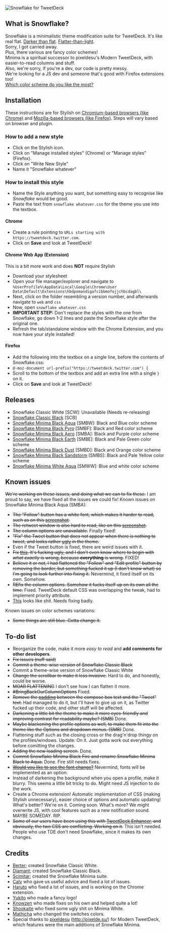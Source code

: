![Snowflake for TweetDeck](https://lh4.googleusercontent.com/-BWhQgIxSK3o/VEfFgg1x-LI/AAAAAAAACAU/DmN1YmAhxCM/w1200-h500-no/Snowflake_banner_blue.png)


What is Snowflake?
-------------
Snowflake is a minimalistic theme modification suite for TweetDeck. It's like real flat. [Darker than flat](http://i.imgur.com/F8RAEcw.jpg). [Flatter-than-light](http://i.imgur.com/F8RAEcw.jpg).  
Sorry, I got carried away.  
Plus, there various are fancy color schemes!  
Minima is a spiritual successor to pixeldesu's Modern TweetDeck, with easier-to-read columns and stuff.  
Also, we're sorry, if you're a dev, our code is pretty messy.  
We're looking for a JS dev and someone that's good with Firefox extensions too!  
[Which color scheme do you like the most?](http://strawpoll.me/2823721/)  

## Installation

These instructions are for Stylish on [Chromium-based browsers (like Chrome)](https://chrome.google.com/webstore/detail/fjnbnpbmkenffdnngjfgmeleoegfcffe) and [Mozilla-based browsers (like Firefox)](https://addons.mozilla.org/en-US/firefox/addon/stylish/?src=external-userstyleshome). Steps will vary based on browser and plugin.

### How to add a new style

* Click on the Stylish icon.
* Click on "Manage installed styles" (Chrome) or "Manage styles" (Firefox).
* Click on "Write New Style"
* Name it "Snowflake whatever"

### How to install this style

* Name the Style anything you want, but something easy to recognise like *Snowflake* would be good.
* Paste the text from `snowflake whatever.css` for the theme you use into the textbox.

#### Chrome

* Create a rule pointing to `URLs starting with` `https://tweetdeck.twitter.com`.
* Click on **Save** and look at TweetDeck!

#### Chrome Web App (Extension)

This is a bit more work and does **NOT** require Stylish

* Download your stylesheet
* Open your file manager/explorer and navigate to `%UserProfile%\AppData\Local\Google\Chrome\User Data\Default\Extensions\hbdpomandigafcibbmofojjchbcdagbl\`
* Next, click on the folder resembling a version number, and afterwards navigate to `web` and `css`
* Now, open `snowflake whatever.css`
* **IMPORTANT STEP:** Don't replace the styles with the one from Snowflake, go down 1-2 lines and paste the Snowflake style after the original one.
* Refresh the tab/standalone window with the Chrome Extension, and you now have your style installed!

#### Firefox

* Add the following into the textbox on a single line, before the contents of Snowflake.css: 
* `@-moz-document url-prefix("https://tweetdeck.twitter.com") {`
* Scroll to the bottom of the textbox and add an extra line with a single `}` on it.
* Click on **Save** and look at TweetDeck!

Releases
-------------
- Snowflake Classic White [SCW]: Unavailable (Needs re-releasing)
- [Snowflake Classic Black](https://github.com/WinterReign/Snowflake/blob/master/snowflake%20classic%20black.css) [SCB]
- [Snowflake Minima Black Aqua](https://github.com/WinterReign/Snowflake/blob/master/snowflake%20minima%20black%20aqua.css) [SMBW]: Black and Blue color scheme
- [Snowflake Minima Black Pyro](https://github.com/WinterReign/Snowflake/blob/master/snowflake%20minima%20black%20pyro.css) [SMBF]: Black and Red color scheme
- [Snowflake Minima Black Aero](https://github.com/WinterReign/Snowflake/blob/master/snowflake%20minima%20black%20aero.css) [SMBA]: Black and Purple color scheme
- [Snowflake Minima Black Earth](https://github.com/WinterReign/Snowflake/blob/master/snowflake%20minima%20black%20earth.css) [SMBE]: Black and Pale Green color scheme
- [Snowflake Minima Black Dust](https://github.com/WinterReign/Snowflake/blob/master/snowflake%20minima%20black%dust.css) [SMBD]: Black and Orange color scheme
- [Snowflake Minima Black Sandstorm](https://github.com/WinterReign/Snowflake/blob/master/snowflake%20minima%20black%20sandstorm.css) [SMBS]: Black and Pale Yellow color scheme
- [Snowflake Minima White Aqua](https://github.com/WinterReign/Snowflake/blob/master/snowflake%20minima%20white%20aqua.css) [SMWW]: Blue and white color scheme

Known issues
-------------
~~We're working on these issues, and doing what we can to fix these.~~ I am proud to say, we have fixed all the issues we could fix!
Known issues on Snowflake Minima Black Aqua (SMBA):
- ~~The "Follow" button has a white font, which makes it harder to read, such as on this [screenshot](http://i.imgur.com/IZfNAt9.png).~~
- ~~The retweet window is also hard to read, like on this [screenshot](http://i.imgur.com/srcyrHj.png).~~
- ~~The column options are unavailable.~~ Finally fixed!
- ~~"Fix" the Tweet button that does not appear when there is nothing to tweet, and looks rather [ugly](http://i.imgur.com/4Iz1n7S.png) in the theme.~~
- Even if the Tweet button is fixed, there are weird issues with it.
- ~~Fix [this](http://i.imgur.com/6LAN0jy.png). It's fucking ugly, and I don't even know where to begin with *what exactly* is wrong, because **everything** is wrong.~~ FIXED!
- ~~Believe it or not, I had flattened the "Follow" and "Edit profile" button by removing the border, but something fucked it up (I don't know what) so I'm going to look further into fixing it.~~ Nevermind, it fixed itself on its own. Somehow.
- ~~REfix the column options. Somehow it fucks itself up on its own all the time.~~ Fixed. TweetDeck default CSS was overlapping the tweak, had to implement priority attribute.
- [This](https://a.pomf.se/ywkrxb.png) looks like shit. Needs fixing badly.

Known issues on color schemes variations:
- ~~Some things are still blue. Gotta change it.~~

To-do list
-------------

- Reorganize the code, make it more *easy to read* and **add comments for other developers**.
- ~~Fix issues (nuff said)~~
- ~~Commit a theme-wise version of Snowflake Classic Black~~
- Commit a theme-wise version of Snowflake Classic White
- ~~Change the scrollbar to make it less invasive.~~ Hard to do, and honestly, could be worse.
- ~~MOAR FLATTENING~~ I don't see how I can flatten it more.
- ~~#BringBackOurColumnOptions~~ Fixed.
- ~~Remove the [padding](http://i.imgur.com/nKjHJ8A.png) between the compose box text and the "Tweet" text.~~ Had managed to do it, but I'll have to give up on it, as Twitter fucked up their code, and other stuff will be affected.
- ~~Darkening a little bit the theme to make it more eyes-friendly and improving contrast for readability maybe? (SMB)~~ Done.
- ~~Maybe blackening the profile options as well, to make them fit into the theme like the Options and dropdown menus. (SMB)~~ Done.
- Flattening stuff such as the closing cross or the drag'n'drop thingy on the profiles/windows. Update: On it. Just gotta work out everything before comitting the changes.
- ~~Adding the new loading screen.~~ Done.
- ~~Commit Snowflake Minima Black Fire and rename Snowflake Minima Black to Aqua.~~ Done. Fire still needs fixes.
- ~~[Would you like to see the font change?](http://strawpoll.me/2823751)~~ Nevermind, fonts will be implemented as an option.
- Instead of darkening the background when you open a profile, make it blurry. This seems a little bit tricky to do. Might need JS injection to do the work.
- Create a Chrome extension! Automatic implementation of CSS (making Stylish unnecessary), easier choice of options and automatic updating! What's better? We're on it. Coming soon. What's more? We might overwrite JS, with cool features such as a new notification sound. MAYBE SOMEDAY. RIP.
- ~~Some of our users have been using this with [TweetDeck Enhancer](https://github.com/ryandolan123/TweetDeck-Enhancer), and obviously, the two CSS are conflicting. Working on it.~~ This isn't needed. People who use TDE don't need Snowflake, since it makes its own changes.

Credits
-------------

- [Berter](http://twitter.com/BerterTheBoss); created Snowflake Classic White.
- [Diamant](http://twitter.com/diamantlefou); created Snowflake Classic Black.
- [Scimitar](http://twitter.com/wplanetary); created the Snowflake Minima suite.
- [Calv](http://twitter.com/calvcoll) who gave us useful advice and fixed a lot of issues.
- [Haruto](http://twitter.com/LordHaruto) who fixed a lot of issues, and is working on the Chrome extension.
- [Yukito](http://twitter.com/Yukito_kun_) who made a fancy logo!
- [Knowzen](http://twitter.com/Knowzen) who made fixes on his own and helped quite a lot!
- [Shookaite](http://twitter.com/Shookaite) who fixed some ugly shit on Minima White.
- [Mathicha](https://github.com/Mathicha) who changed the switches colors.
- Special thanks to [pixeldesu](http://twitter.com/pixeldesu) (http://pixelde.su/) for Modern TweetDeck, which features were the main additions of Snowflake Minima.
